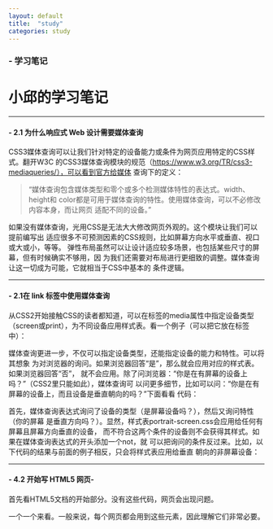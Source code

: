 ```yaml
---
layout: default
title:  "study"
categories: study
---
```


###  - 学习笔记

# 小邱的学习笔记

---
#### - 2.1 为什么响应式 Web 设计需要媒体查询
CSS3媒体查询可以让我们针对特定的设备能力或条件为网页应用特定的CSS样式。翻开W3C  的CSS3媒体查询模块的规范（https://www.w3.org/TR/css3-mediaqueries/），可以看到官方给媒体  查询下的定义： 

>  “媒体查询包含媒体类型和零个或多个检测媒体特性的表达式。width、height和  color都是可用于媒体查询的特性。使用媒体查询，可以不必修改内容本身，而让网页  适配不同的设备。”  
 
如果没有媒体查询，光用CSS是无法大大修改网页外观的。这个模块让我们可以提前编写出  适应很多不可预测因素的CSS规则，比如屏幕方向水平或垂直、视口或大或小，等等。  弹性布局虽然可以让设计适应较多场景，也包括某些尺寸的屏幕，但有时候确实不够用，因  为我们还需要对布局进行更细致的调整。媒体查询让这一切成为可能，它就相当于CSS中基本的  条件逻辑。

---


#### - 2.1在 link 标签中使用媒体查询
从CSS2开始接触CSS的读者都知道，可以在<link>标签的media属性中指定设备类型
（screen或print），为不同设备应用样式表。看一个例子（可以把它放在<head>标签中）：

> <link rel="style sheet" type="text/css" media="screen" href="screenstyles.css">

媒体查询更进一步，不仅可以指定设备类型，还能指定设备的能力和特性。可以将其想象
为对浏览器的询问。如果浏览器回答“是”，那么就会应用对应的样式表。如果浏览器回答“否”，
就不会应用。除了问浏览器：“你是在有屏幕的设备上吗？”（CSS2里只能如此），媒体查询可
以问更多细节，比如可以问：“你是在有屏幕的设备上，而且设备是垂直朝向的吗？”下面看看
代码：
> <link rel="stylesheet" media="screen and (orientation: portrait)"href="portrait-screen.css" />
首先，媒体查询表达式询问了设备的类型（是屏幕设备吗？），然后又询问特性（你的屏幕
是垂直方向吗？）。显然，样式表portrait-screen.css会应用给任何有屏幕且屏幕方向垂直的设备，
而不符合这两个条件的设备则不会获得其样式。如果在媒体查询表达式的开头添加一个not，就
可以把询问的条件反过来。比如，以下代码的结果与前面的例子相反，只会将样式表应用给垂直
朝向的非屏幕设备：
> <link rel="stylesheet" media="not screen and (orientation: portrait)"href="portrait-screen.css" /> 

---
#### - 4.2 开始写 HTML5 网页-
首先看HTML5文档的开始部分。没有这些代码，网页会出现问题。
> <!DOCTYPE html><html lang="en"><head><meta charset=utf-8>
一个一个来看。一般来说，每个网页都会用到这些元素，因此理解它们非常必要。

